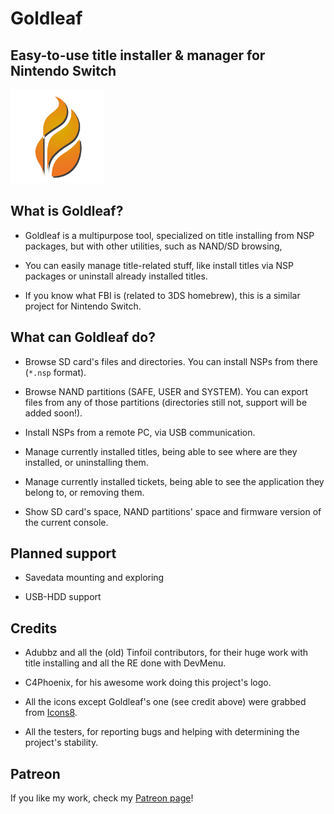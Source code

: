 # Goldleaf

## Easy-to-use title installer & manager for Nintendo Switch

<img src="Logo.png" width="150"/>

## What is Goldleaf?

- Goldleaf is a multipurpose tool, specialized on title installing from NSP packages, but with other utilities, such as NAND/SD browsing, 

- You can easily manage title-related stuff, like install titles via NSP packages or uninstall already installed titles.

- If you know what FBI is (related to 3DS homebrew), this is a similar project for Nintendo Switch.

## What can Goldleaf do?

- Browse SD card's files and directories. You can install NSPs from there (`*.nsp` format).

- Browse NAND partitions (SAFE, USER and SYSTEM). You can export files from any of those partitions (directories still not, support will be added soon!).

- Install NSPs from a remote PC, via USB communication.

- Manage currently installed titles, being able to see where are they installed, or uninstalling them.

- Manage currently installed tickets, being able to see the application they belong to, or removing them.

- Show SD card's space, NAND partitions' space and firmware version of the current console.

## Planned support

- Savedata mounting and exploring

- USB-HDD support

## Credits

- Adubbz and all the (old) Tinfoil contributors, for their huge work with title installing and all the RE done with DevMenu.

- C4Phoenix, for his awesome work doing this project's logo.

- All the icons except Goldleaf's one (see credit above) were grabbed from [Icons8](https://icons8.com).

- All the testers, for reporting bugs and helping with determining the project's stability.

## Patreon

If you like my work, check my [Patreon page](https://patreon.com/xortroll)!